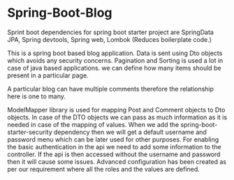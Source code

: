 # Spring-Boot-Blog
Sprint boot dependencies for spring boot starter project are SpringData JPA, Spring devtools, Spring web, Lombok (Reduces boilerplate code.)

This is a spring boot based blog application. Data is sent using Dto objects which avoids any security concerns.
Pagination and Sorting is used a lot in case of java based applications.
we can define how many items should be present in a particular page.

A particular blog can have multiple comments therefore the relationship here is one to many.

ModelMapper library is used for mapping Post and Comment objects to Dto objects. In case of the DTO objects we can pass
as much information as it is needed in case of the mapping of values.
When we add the spring-boot-starter-security dependency then we will get a default username and password menu which can be later
used for other purposes.
For enabling the basic authentication in the api we need to add some information to the controller. If the api is then accessed without the username and password then it will cause some issues.
Advanced configuration has been created as per our requirement where all the roles and the values are defined.